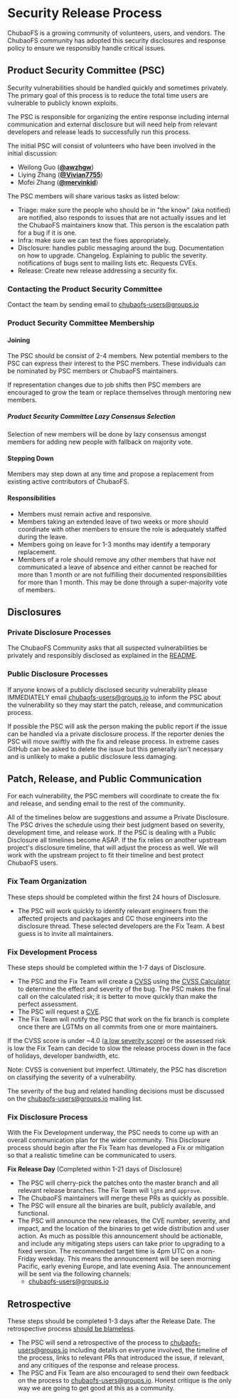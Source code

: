 # Security Release Process

ChubaoFS is a growing community of volunteers, users, and vendors. The ChubaoFS community has adopted this security disclosures and response policy to ensure we responsibly handle critical issues.

## Product Security Committee (PSC)

Security vulnerabilities should be handled quickly and sometimes privately. The primary goal of this process is to reduce the total time users are vulnerable to publicly known exploits.

The PSC is responsible for organizing the entire response including internal communication and external disclosure but will need help from relevant developers and release leads to successfully run this process.

The initial PSC will consist of volunteers who have been involved in the initial discussion:

- Weilong Guo (**[@awzhgw](https://github.com/awzhgw)**)
- Liying Zhang (**[@Vivian7755](https://github.com/Vivian7755)**)
- Mofei Zhang (**[@mervinkid](https://github.com/mervinkid)**)

The PSC members will share various tasks as listed below:

- Triage: make sure the people who should be in "the know" (aka notified) are notified, also responds to issues that are not actually issues and let the ChubaoFS maintainers know that. This person is the escalation path for a bug if it is one. 
- Infra: make sure we can test the fixes appropriately.
- Disclosure: handles public messaging around the bug. Documentation on how to upgrade. Changelog. Explaining to public the severity. notifications of bugs sent to mailing lists etc. Requests CVEs.
- Release: Create new release addressing a security fix.

### Contacting the Product Security Committee

Contact the team by sending email to [chubaofs-users@groups.io](mailto:chubaofs-users@groups.io)

### Product Security Committee Membership

#### Joining

The PSC should be consist of 2-4 members. New potential members to the PSC can express their interest to the PSC members. These individuals can be nominated by PSC members or ChubaoFS maintainers.

If representation changes due to job shifts then PSC members are encouraged to grow the team or replace themselves through mentoring new members.

##### Product Security Committee Lazy Consensus Selection

Selection of new members will be done by lazy consensus amongst members for adding new people with fallback on majority vote.

#### Stepping Down

Members may step down at any time and propose a replacement from existing active contributors of ChubaoFS.

#### Responsibilities

- Members must remain active and responsive.
- Members taking an extended leave of two weeks or more should coordinate with other members to ensure the role is adequately staffed during the leave.
- Members going on leave for 1-3 months may identify a temporary replacement.
- Members of a role should remove any other members that have not communicated a leave of absence and either cannot be reached for more than 1 month or are not fulfilling their documented responsibilities for more than 1 month. This may be done through a super-majority vote of members.

## Disclosures

### Private Disclosure Processes

The ChubaoFS Community asks that all suspected vulnerabilities be privately and responsibly disclosed as explained in the [README](README.md).

### Public Disclosure Processes

If anyone knows of a publicly disclosed security vulnerability please IMMEDIATELY email [chubaofs-users@groups.io](mailto:chubaofs-users@groups.io) to inform the PSC about the vulnerability so they may start the patch, release, and communication process.

If possible the PSC will ask the person making the public report if the issue can be handled via a private disclosure process. If the reporter denies the PSC will move swiftly with the fix and release process. In extreme cases GitHub can be asked to delete the issue but this generally isn't necessary and is unlikely to make a public disclosure less damaging.

## Patch, Release, and Public Communication

For each vulnerability, the PSC members will coordinate to create the fix and release, and sending email to the rest of the community. 

All of the timelines below are suggestions and assume a Private Disclosure.
The PSC drives the schedule using their best judgment based on severity,
development time, and release work. If the PSC is dealing with
a Public Disclosure all timelines become ASAP. If the fix relies on another
upstream project's disclosure timeline, that will adjust the process as well.
We will work with the upstream project to fit their timeline and best protect
ChubaoFS users.

### Fix Team Organization

These steps should be completed within the first 24 hours of Disclosure.

- The PSC will work quickly to identify relevant engineers from the affected projects and packages and CC those engineers into the disclosure thread. These selected developers are the Fix Team. A best guess is to invite all maintainers.

### Fix Development Process

These steps should be completed within the 1-7 days of Disclosure.

- The PSC and the Fix Team will create a [CVSS](https://www.first.org/cvss/specification-document) using the [CVSS Calculator](https://www.first.org/cvss/calculator/3.0) to determine the effect and severity of the bug. The PSC makes the final call on the calculated risk; it is better to move quickly than make the perfect assessment.
- The PSC will request a [CVE](https://cveform.mitre.org/).
- The Fix Team will notify the PSC that work on the fix branch is complete once there are LGTMs on all commits from one or more maintainers.

If the CVSS score is under ~4.0
([a low severity score](https://www.first.org/cvss/specification-document#i5)) or the assessed risk is low the Fix Team can decide to slow the release process down in the face of holidays, developer bandwidth, etc.

Note: CVSS is convenient but imperfect. Ultimately, the PSC has discretion on classifying the severity of a vulnerability.

The severity of the bug and related handling decisions must be discussed on the chubaofs-users@groups.io mailing list.

### Fix Disclosure Process

With the Fix Development underway, the PSC needs to come up with an overall communication plan for the wider community. This Disclosure process should begin after the Fix Team has developed a Fix or mitigation so that a realistic timeline can be communicated to users.

**Fix Release Day** (Completed within 1-21 days of Disclosure)

- The PSC will cherry-pick the patches onto the master branch and all relevant release branches. The Fix Team will `lgtm` and `approve`.
- The ChubaoFS maintainers will merge these PRs as quickly as possible.
- The PSC will ensure all the binaries are built, publicly available, and functional.
- The PSC will announce the new releases, the CVE number, severity, and impact, and the location of the binaries to get wide distribution and user action. As much as possible this announcement should be actionable, and include any mitigating steps users can take prior to upgrading to a fixed version. The recommended target time is 4pm UTC on a non-Friday weekday. This means the announcement will be seen morning Pacific, early evening Europe, and late evening Asia. The announcement will be sent via the following channels:
  - chubaofs-users@groups.io

## Retrospective

These steps should be completed 1-3 days after the Release Date. The retrospective process [should be blameless](https://landing.google.com/sre/book/chapters/postmortem-culture.html).

- The PSC will send a retrospective of the process to chubaofs-users@groups.io including details on everyone involved, the timeline of the process, links to relevant PRs that introduced the issue, if relevant, and any critiques of the response and release process.
- The PSC and Fix Team are also encouraged to send their own feedback on the process to chubaofs-users@groups.io. Honest critique is the only way we are going to get good at this as a community.
